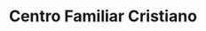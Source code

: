 ---
title: "Centro Familiar Cristiano"
url: /aguascalientes/centro-familiar-cristiano/
shop: Religion
---